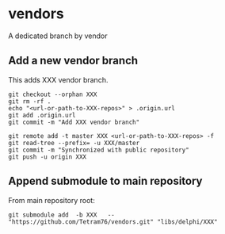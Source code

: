 # vendors

A dedicated branch by vendor

## Add a new vendor branch

This adds XXX vendor branch.

```shell
git checkout --orphan XXX
git rm -rf .
echo "<url-or-path-to-XXX-repos>" > .origin.url
git add .origin.url
git commit -m "Add XXX vendor branch"
```

```shell
git remote add -t master XXX <url-or-path-to-XXX-repos> -f
git read-tree --prefix= -u XXX/master
git commit -m "Synchronized with public repository"
git push -u origin XXX
```

## Append submodule to main repository

From main repository root:

```shell
git submodule add  -b XXX   -- "https://github.com/Tetram76/vendors.git" "libs/delphi/XXX"
```
